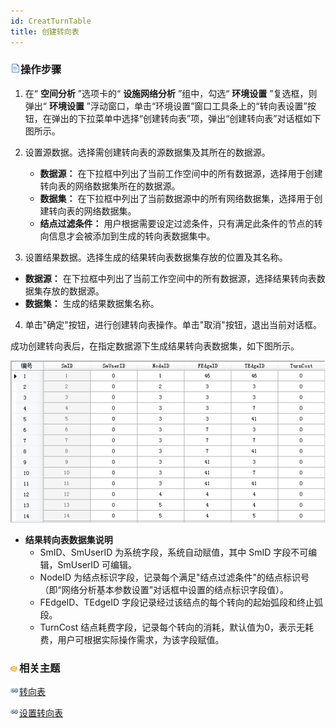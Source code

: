 ```yaml
---
id: CreatTurnTable
title: 创建转向表
---
```

### ![](../img/read.gif)操作步骤

1. 在“ **空间分析** ”选项卡的“ **设施网络分析** ”组中，勾选“ **环境设置** ”复选框，则弹出“ **环境设置** ”浮动窗口，单击“环境设置”窗口工具条上的“转向表设置”按钮，在弹出的下拉菜单中选择“创建转向表”项，弹出“创建转向表”对话框如下图所示。

2. 设置源数据。选择需创建转向表的源数据集及其所在的数据源。
   * **数据源：** 在下拉框中列出了当前工作空间中的所有数据源，选择用于创建转向表的网络数据集所在的数据源。
   * **数据集：** 在下拉框中列出了当前数据源中的所有网络数据集，选择用于创建转向表的网络数据集。
   * **结点过滤条件：** 用户根据需要设定过滤条件，只有满足此条件的节点的转向信息才会被添加到生成的转向表数据集中。
3. 设置结果数据。选择生成的结果转向表数据集存放的位置及其名称。
  * **数据源：** 在下拉框中列出了当前工作空间中的所有数据源，选择结果转向表数据集存放的数据源。
  * **数据集：** 生成的结果数据集名称。
4. 单击"确定"按钮，进行创建转向表操作。单击"取消"按钮，退出当前对话框。 

成功创建转向表后，在指定数据源下生成结果转向表数据集，如下图所示。

![](img/TurnTableResult.png)  

  * **结果转向表数据集说明**
      * SmID、SmUserID 为系统字段，系统自动赋值，其中 SmID 字段不可编辑，SmUserID 可编辑。
      * NodeID 为结点标识字段，记录每个满足"结点过滤条件"的结点标识号（即“网络分析基本参数设置”对话框中设置的结点标识字段值）。
      * FEdgeID、TEdgeID 字段记录经过该结点的每个转向的起始弧段和终止弧段。
      * TurnCost 结点耗费字段，记录每个转向的消耗，默认值为0，表示无耗费，用户可根据实际操作需求，为该字段赋值。

### ![](../img/seealso.png)相关主题

![](../img/smalltitle.png)[转向表](TurnTable)

![](../img/smalltitle.png)[设置转向表](SetTurnTable)